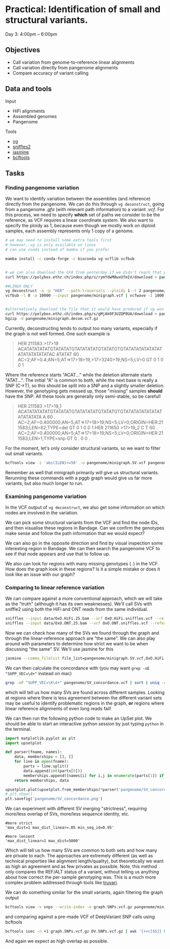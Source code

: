 # Practical: Identification of small and structural variants.
Day 3: 4:00pm – 6:00pm

## Objectives
 - Call variation from genome-to-reference linear alignments
 - Call variation directly from pangenome alignments
 - Compare accuracy of variant calling

## Data and tools

Input
 - HiFi alignments
 - Assembled genomes
 - Pangenome

Tools
 - [vg](https://github.com/vgteam/vg)
 - [sniffles2](https://github.com/fritzsedlazeck/Sniffles)
 - [jasmine](https://github.com/mkirsche/Jasmine)
 - [bcftools](https://github.com/samtools/bcftools)

## Tasks

### Finding pangenome variation

We want to identify variation between the assemblies (and reference) directly from the pangenome.
We can do this through `vg deconstruct`, going from a pangenome _.gfa_ (with relevant path information) to a variant _.vcf_.
For this process, we need to specify **which** set of paths we consider to be the reference, as VCF requires a linear coordinate system.
We also want to specify the ploidy as 1, because even though we mostly work on diploid samples, each assembly represents only 1 copy of a genome.

```bash
# we may need to install some extra tools first
# however, vg is only available on linux
# can use conda instead of mamba if you prefer

mamba install -c conda-forge -c bioconda vg vcflib vcfbub


# we can also download the GFA from yesterday if we didn't reach that point
curl https://polybox.ethz.ch/index.php/s/rymYdwM8wxUfm1V/download > pangenome/bovines_with_P_lines.gfa

##LINUX ONLY
vg deconstruct -a -p "HER" --path-traversals --ploidy 1 -t 2 pangenome/bovines_with_P_lines.gfa > pangenome/minigraph.vcf
vcfbub -l 0 -a 10000 --input pangenome/minigraph.vcf | vcfwave -I 1000 -t 4 > pangenome/minigraph.decom.vcf


#alternatively download the file that it would have produced if vg won't run for you
curl https://polybox.ethz.ch/index.php/s/gMjAk0F3UZQP0UA/download > pangenome/minigraph.decom.vcf.gz
bgzip -d pangenome/minigraph.decom.vcf.gz
```

Currently, deconstructing tends to output too many variants, especially if the graph is not well formed.
One such example is
>HER     211583  >17>19  ACATATATATATGTATATATGTATATATATGTATATGTGTATATATATATATATATATATATATATAC    ATATAT  60      .       AC=2;AF=0.4;AN=5;AT=>17>18>19,>17>3240>19;NS=5;LV=0     GT      0       1       0       0       1

Where the reference starts "ACAT..." while the deletion alternate starts "ATAT...".
The initial "A" is common to both, while the next base is really a SNP (C→T), so this should be split into a SNP and a slightly smaller deletion.
However, the genotyping gets messed up, those "missing" samples **should** have the SNP.
All these tools are generally only semi-stable, so be careful!

>HER     211583  >17>19_1        ACATATATATATGTATATATGTATATATATGTATATGTGTATATATATATATATATATATATA A       60      .       AC=2;AF=0.400000;AN=5;AT=>17>18>19;NS=5;LV=0;ORIGIN=HER:211583;LEN=62;TYPE=del  GT      0       1       0       0       1
HER     211650  >17>19_2        C       T       60      . AC=2;AF=0.400000;AN=5;AT=>17>18>19;NS=5;LV=0;ORIGIN=HER:211583;LEN=1;TYPE=snp   GT      0       .       0       0       .


For the moment, let's only consider structural variants, so we want to filter out small variants.

```bash
bcftools view -i 'abs(ILEN)>=50' -o pangenome/minigraph.SV.vcf pangenome/minigraph.decom.vcf
```

Remember as well that minigraph primarily will give us structural variants.
Rerunning these commands with a pggb graph would give us far more variants, but also much longer to run.

### Examining pangenome variation

In the VCF output of `vg deconstruct`, we also get some information on which nodes are involved in the variation.

We can pick some structural variants from the VCF and find the node IDs, and then visualise these regions in Bandage.
Can we confirm the genotypes make sense and follow the path information that we would expect?

We can also go in the opposite direction and find by visual inspection some interesting region in Bandage.
We can then search the pangenome VCF to see if that node appears and use that to follow up.

We also can look for regions with many missing genotypes (`.`) in the VCF.
How does the graph look in these regions?
Is it a simple mistake or does it look like an issue with our graph?

### Comparing to linear reference variation

We can compare against a more conventional approach, which we will take as the "truth" (although it has its own weaknesses).
We'll call SVs with sniffle2 using both the HiFi and ONT reads from the same individual.

```bash
sniffles --input data/OxO.HiFi.25.bam --vcf OxO.HiFi.sniffles.vcf --reference data/ARS-UCD1.2.fa.gz
sniffles --input data/OxO.ONT.25.bam --vcf OxO.ONT.sniffles.vcf --reference data/ARS-UCD1.2.fa.gz
```

Now we can check how many of the SVs we found through the graph and through the linear-reference approach are "the same".
We can also play around with parameters to determine how strict we want to be when discussing "the same" SV.
We'll use jasmine for this

```bash
jasmine --comma_filelist file_list=pangenome/minigraph.SV.vcf,OxO.HiFi.sniffles.vcf,OxO.ONT.sniffles.vcf threads=1 out_file=pangenome/SV_concordance.vcf genome_file=data/ARS-UCD1.2.fa.gz --pre_normalize --ignore_strand --allow_intrasample --normalize_type max_dist=50 max_dist_linear=.5 min_seq_id=0.5
```

We can then calculate the concordance with (you may want `grep -oE "SUPP_VEC=\d+"` instead on mac)

```bash
grep -oP "SUPP_VEC=\K\d+" pangenome/SV_concordance.vcf | sort | uniq -c > pangenome/SV_concordance.csv
```

which will tell us how many SVs are found across different samples.
Looking at regions where there is less agreement between the different variant sets may be useful to identify problematic regions in the graph, **or** regions where linear reference alignments of even long reads fail!

We can then run the following python code to make an UpSet plot.
We should be able to start an interactive python session by just typing `python` in the terminal.

```python
import matplotlib.pyplot as plt
import upsetplot

def parser(fname, names):
    data, memberships = [], []
    for line in open(fname):
        parts = line.split()
        data.append(int(parts[0]))
        memberships.append([names[i] for i,j in enumerate(parts[1]) if int(j)])
    return memberships, data

upsetplot.plot(upsetplot.from_memberships(*parser('pangenome/SV_concordance.csv',['graph','HiFi','ONT'])))
# plt.show()
plt.savefig('pangenome/SV_concordance.png')
```

We can experiment with different SV merging "strictness", requiring more/less overlap of SVs, more/less sequence identity, etc.

```
#more strict
'max_dist=1 max_dist_linear=.05 min_seq_id=0.95'

#more lenient
'max_dist_linear=1 max_dist=5000'
```

Which will tell us how many SVs are common to both sets and how many are private to each.
The approaches are extremely different (as well as technical properties like alignment length/quality), but theoretically we want as high an agreement and as few privates as possible.
Note, this method only compares the REF/ALT status of a variant, without telling us anything about how correct the per-sample genotyping was. This is a much more complex problem addressed through tools like [truvari](https://github.com/ACEnglish/truvari).

We can do something similar for the small variants, again filtering the graph output

```bash
bcftools view -v snps --write-index -o graph.SNPs.vcf.gz pangenome/minigraph.decom.vcf
```

and comparing against a pre-made VCF of DeepVariant SNP calls using bcftools

```bash
bcftools isec -n +1 graph.SNPs.vcf.gz DV.SNPs.vcf.gz | awk '{++c[$5]} END {for (k in c) {print k,c[k]}}'
```
And again we expect as high overlap as possible.
